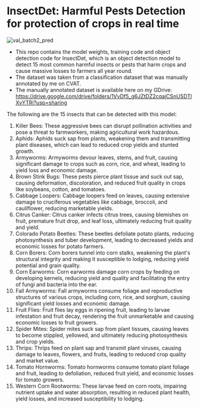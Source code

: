 # InsectDet: Harmful Pests Detection for protection of crops in real time

![val_batch2_pred](https://github.com/zappy586/InsectDet/assets/89218647/d45474d2-9bb4-455f-b9c6-9546913cd86c)


* This repo contains the model weights, training code and object detection code for InsectDet, which is an object detection model to detect 15 most common harmful insects or pests that harm crops and cause massive losses to farmers all year round.
* The dataset was taken from a classification dataset that was manually annotated by me on CVAT.
* The manually annotated dataset is available here on my GDrive: https://drive.google.com/drive/folders/1VvDf5_g6JZtDZ2cqaiCSnUSDTlXvYTRi?usp=sharing

The following are the 15 insects that can be detected with this model:
1. Killer Bees: These aggressive bees can disrupt pollination activities and pose a threat to farmworkers, making agricultural work hazardous.
2. Aphids: Aphids suck sap from plants, weakening them and transmitting plant diseases, which can lead to reduced crop yields and stunted growth.
3. Armyworms: Armyworms devour leaves, stems, and fruit, causing significant damage to crops such as corn, rice, and wheat, leading to yield loss and economic damage.
4. Brown Stink Bugs: These pests pierce plant tissue and suck out sap, causing deformation, discoloration, and reduced fruit quality in crops like soybeans, cotton, and tomatoes.
5. Cabbage Loopers: Cabbage loopers feed on leaves, causing extensive damage to cruciferous vegetables like cabbage, broccoli, and cauliflower, reducing marketable yields.
6. Citrus Canker: Citrus canker infects citrus trees, causing blemishes on fruit, premature fruit drop, and leaf loss, ultimately reducing fruit quality and yield.
7. Colorado Potato Beetles: These beetles defoliate potato plants, reducing photosynthesis and tuber development, leading to decreased yields and economic losses for potato farmers.
8. Corn Borers: Corn borers tunnel into corn stalks, weakening the plant's structural integrity and making it susceptible to lodging, reducing yield potential and grain quality.
9. Corn Earworms: Corn earworms damage corn crops by feeding on developing kernels, reducing yield and quality and facilitating the entry of fungi and bacteria into the ear.
10. Fall Armyworms: Fall armyworms consume foliage and reproductive structures of various crops, including corn, rice, and sorghum, causing significant yield losses and economic damage.
11. Fruit Flies: Fruit flies lay eggs in ripening fruit, leading to larvae infestation and fruit decay, rendering the fruit unmarketable and causing economic losses to fruit growers.
12. Spider Mites: Spider mites suck sap from plant tissues, causing leaves to become stippled, yellowed, and ultimately reducing photosynthesis and crop yields.
13. Thrips: Thrips feed on plant sap and transmit plant viruses, causing damage to leaves, flowers, and fruits, leading to reduced crop quality and market value.
14. Tomato Hornworms: Tomato hornworms consume tomato plant foliage and fruit, leading to defoliation, reduced fruit yield, and economic losses for tomato growers.
15. Western Corn Rootworms: These larvae feed on corn roots, impairing nutrient uptake and water absorption, resulting in reduced plant health, yield losses, and increased susceptibility to lodging.


